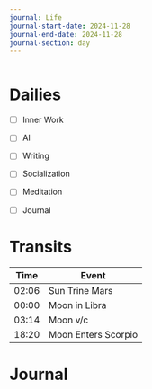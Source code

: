 ```yaml
---
journal: Life
journal-start-date: 2024-11-28
journal-end-date: 2024-11-28
journal-section: day
---
```


```calendar-nav
```

# Dailies

- [ ] Inner Work
- [ ] AI
- [ ] Writing
- [ ] Socialization
- [ ] Meditation
- [ ] Journal


# Transits
| Time | Event |
|------|-------|
| 02:06 | Sun Trine Mars |
| 00:00 | Moon in Libra |
| 03:14 | Moon v/c |
| 18:20 | Moon Enters Scorpio |


# Journal



